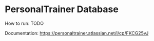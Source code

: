 # PersonalTrainer Database

How to run:
TODO


Documentation: https://personaltrainer.atlassian.net/l/cp/FKCG25vJ
